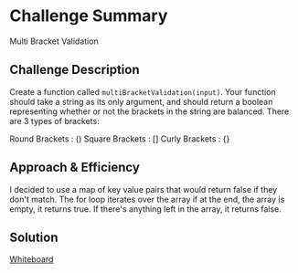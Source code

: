 # Challenge Summary
Multi Bracket Validation

## Challenge Description
 Create a function called `multiBracketValidation(input)`. Your function should take a string as its only argument, and should return a boolean representing whether or not the brackets in the string are balanced. There are 3 types of brackets:

Round Brackets : ()
Square Brackets : []
Curly Brackets : {}

## Approach & Efficiency
I decided to use a map of key value pairs that would return false if they don't match. The for loop iterates over the array if at the end, the array is empty, it returns true. If there's anything left in the array, it returns false.

## Solution
[Whiteboard](multi-bracket.jpg)
